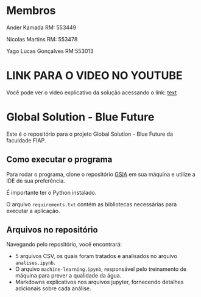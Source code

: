 # Membros

Ander Kamada       RM: 553449 

Nicolas Martins      RM: 553478 

Yago Lucas Gonçalves    RM:553013 

# LINK PARA O VIDEO NO YOUTUBE
Você pode ver o video explicativo da solução acessando o link: [text](https://www.youtube.com/watch?v=2tpnEAn47Mw)

# Global Solution - Blue Future

Este é o repositório para o projeto Global Solution - Blue Future da faculdade FIAP.

## Como executar o programa

Para rodar o programa, clone o repositório [GSIA](https://github.com/nemcolas/GSIA.git) em sua máquina e utilize a IDE de sua preferência.

É importante ter o Python instalado.

O arquivo `requirements.txt` contém as bibliotecas necessárias para executar a aplicação.

## Arquivos no repositório

Navegando pelo repositório, você encontrará:


- 5 arquivos CSV, os quais foram tratados e analisados no arquivo `analises.ipynb`.
- O arquivo `machine-learning.ipynb`, responsável pelo treinamento de máquina para prever a qualidade da água.
- Markdowns explicativos nos arquivos jupyter, fornecendo detalhes adicionais sobre cada análise.

